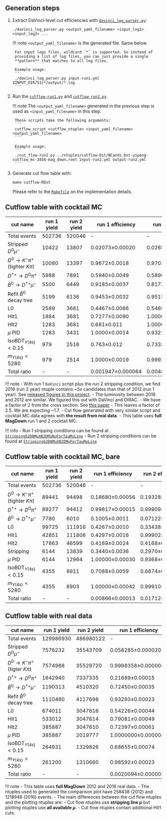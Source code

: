 ## Generation steps

1. Extract DaVinci-level cut efficiencies with [`davinci_log_parser.py`](https://github.com/umd-lhcb/lhcb-ntuples-gen/blob/master/utils/davinci_log_parser.py):
    ```
    ./davinci_log_parser.py <output_yaml_filename> <input_log1> <input_log2> ...
    ```

    !!! note
        `<output_yaml_filename>` is the generated file. Same below.

        For input logs files, wildcard `*` is supported. So instead of
        providing a list of log files, you can just provide a single
        **pattern** that matches to all log files.

        Example usage:
        ```
        ./davinci_log_parser.py input-run1.yml $INPUT_DIR/53/*/output/*.log
        ```

2. Run the [`cutflow-run1.py`](https://github.com/umd-lhcb/lhcb-ntuples-gen/blob/master/run1-b2D0MuXB2DMuNuForTauMuLine/cutflow/cutflow-run1.py) and [`cutflow-run2.py`](https://github.com/umd-lhcb/lhcb-ntuples-gen/blob/master/run2-b2D0MuXB2DMuForTauMuLine/cutflow/cutflow-run2.py).

    !!! note
        The `<output_yaml_filename>` generated in the previous step is used as
        `<input_yaml_filename>` in this step.

        These scripts take the following arguments:
        ```
        cutflow_script <cutflow_ntuple> <input_yaml_filename> <output_yaml_filename>
        ```

        Example usage:
        ```
        ./cut_flow-run2.py ../ntuples/cutflow-Dst/BCands_Dst-yipeng-cutflow_mc-2016-mag_down.root input-run2.yml output-run2.yml
        ```

3. Generate cut flow table with:
    ```
    make cutflow-RDst
    ```
    Please refer to the [`Makefile`](https://github.com/umd-lhcb/lhcb-ntuples-gen/blob/master/Makefile) on the implementation details.


## Cutflow table with cocktail MC

| cut name                                      | run 1 yield   | run 2 yield   | run 1 efficiency   | run 2 efficiency   | double ratio   |
|-----------------------------------------------|---------------|---------------|--------------------|--------------------|----------------|
| Total events                                  | 502736        | 520046        | -                  | -                  | -              |
| Stripped $D^0 \mu^-$                          | 10422         | 13807         | 0.02073±0.00020    | 0.02655±0.00022    | 1.281±0.016    |
| $D^0 \rightarrow K^- \pi^+$ (tighter $K \pi$) | 10080         | 13397         | 0.9672±0.0018      | 0.9703±0.0015      | 1.0032±0.0025  |
| $D^{*+} \rightarrow D^0 \pi^+$                | 5988          | 7891          | 0.5940±0.0049      | 0.5890±0.0043      | 0.992±0.011    |
| $\bar{B}^0 \rightarrow D^{*+} \mu^-$          | 5500          | 6449          | 0.9185±0.0037      | 0.8173±0.0044      | 0.8898±0.0060  |
| Refit $\bar{B}^0$ decay tree                  | 5199          | 6136          | 0.9453±0.0032      | 0.9515±0.0028      | 1.0066±0.0045  |
| L0                                            | 2589          | 3681          | 0.4467±0.0066      | 0.5469±0.0061      | 1.224±0.023    |
| Hlt1                                          | 1884          | 3681          | 0.7277±0.0090      | 1.00000±0.00050    | 1.374±0.017    |
| Hlt2                                          | 1283          | 3681          | 0.681±0.011        | 1.00000±0.00050    | 1.468±0.024    |
| $\mu$ PID                                     | 1283          | 3431          | 1.0000±0.0014      | 0.9321±0.0044      | 0.9321±0.0046  |
| $\text{IsoBDT}_{\Upsilon(\text{4s})} < 0.15$  | 979           | 2516          | 0.763±0.012        | 0.7333±0.0077      | 0.961±0.019    |
| $m_{\Upsilon(\text{4s})} < 5280$              | 979           | 2514          | 1.0000±0.0019      | 0.9992±0.0010      | 0.9992±0.0021  |
| Total ratio                                   | -             | -             | 0.001947±0.000064  | 0.004834±0.000098  | 2.482±0.096    |

!!! note
    - With run 1 `DaVinci` script plus the run 2 stripping condition, we find
      2016 (run 2 year) ntuple contains ~5x candidates than that of 2012 (run 1
      year). See [released figures in this project](https://github.com/umd-lhcb/RDRDstRun2AnalysisPreservation/releases/latest).
    - The luminosity between 2016 and 2012 are similar. We figured this out with DaVinci and DIRAC.
    - We have a factor of 2 from the cross section. See [this paper](https://arxiv.org/pdf/1612.05140.pdf)
    - This leaves a factor of 2.5. We are expecting ~1.7.
    - Cut flow generated with very similar script and cocktail MC data agrees
      with **the result from real data**.
    - This table uses **full MagDown** run 1 and 2 cocktail MC.

!!! info
    - Run 1 stripping conditions can be found at [`Strippingb2D0MuXB2DMuNuForTauMuLine`](http://lhcbdoc.web.cern.ch/lhcbdoc/stripping/config/stripping21/semileptonic/strippingb2d0muxb2dmunufortaumuline.html)
    - Run 2 stripping conditions can be found at [`Strippingb2D0MuXB2DMuForTauMuLine`](http://lhcbdoc.web.cern.ch/lhcbdoc/stripping/config/stripping28r2/semileptonic/strippingb2d0muxb2dmufortaumuline.html)


## Cutflow table with cocktail MC, bare

| cut name                                      | run 1 yield   | run 2 yield   | run 1 efficiency   | run 2 efficiency   | double ratio    |
|-----------------------------------------------|---------------|---------------|--------------------|--------------------|-----------------|
| Total events                                  | 502736        | 520046        | -                  | -                  | -               |
| $D^0 \rightarrow K^- \pi^+$ (tighter $K \pi$) | 89441         | 94498         | 0.18680±0.00056    | 0.19328±0.00056    | 1.0347±0.0043   |
| $D^{*+} \rightarrow D^0 \pi^+$                | 89277         | 94412         | 0.99817±0.00015    | 0.99909±0.00011    | 1.00093±0.00019 |
| $\bar{B}^0 \rightarrow D^{*+} \mu^-$          | 7780          | 6010          | 0.1005±0.0011      | 0.07122±0.00089    | 0.709±0.012     |
| L0                                            | 99725         | 111916        | 0.4267±0.0010      | 0.33438±0.00081    | 0.7837±0.0027   |
| Hlt1                                          | 42851         | 111806        | 0.4297±0.0016      | 0.99902±0.00010    | 2.3250±0.0085   |
| Hlt2                                          | 17863         | 46599         | 0.4169±0.0024      | 0.4168±0.0015      | 0.9998±0.0067   |
| Stripping                                     | 6144          | 13839         | 0.3440±0.0036      | 0.2970±0.0021      | 0.863±0.011     |
| $\mu$ PID                                     | 6144          | 12964         | 1.00000±0.00030    | 0.9368±0.0021      | 0.9368±0.0021   |
| $\text{IsoBDT}_{\Upsilon(\text{4s})} < 0.15$  | 4355          | 8911          | 0.7088±0.0059      | 0.6874±0.0041      | 0.9697±0.0099   |
| $m_{\Upsilon(\text{4s})} < 5280$              | 4355          | 8903          | 1.00000±0.00042    | 0.99910±0.00044    | 0.99910±0.00061 |
| Total ratio                                   | -             | -             | 0.00866±0.00013    | 0.01712±0.00018    | 1.976±0.037     |


## Cutflow table with real data

| cut name                                     | run 1 yield   | run 2 yield   | run 1 efficiency    | run 2 efficiency      | double ratio        |
|----------------------------------------------|---------------|---------------|---------------------|-----------------------|---------------------|
| Total events                                 | 129986930     | 486980122     | -                   | -                     | -                   |
| Stripped $D^0 \mu^-$                         | 7576232       | 35543709      | 0.058285±0.000020   | 0.072988±0.000012     | 1.25227±0.00048     |
| $D^0 \rightarrow K^- \pi^+$ (tigter $K \pi$) | 7574988       | 35529720      | 0.9998358±0.0000048 | 0.9996064±0.0000033   | 0.9997706±0.0000058 |
| $D^{*+} \rightarrow D^0 \pi^+$               | 1642940       | 7337335       | 0.21689±0.00015     | 0.206513±0.000068     | 0.95215±0.00072     |
| $\bar{B}^0 \rightarrow D^{*+} \mu^-$         | 1190313       | 4510320       | 0.72450±0.00035     | 0.61471±0.00018       | 0.84846±0.00048     |
| Refit $\bar{B}^0$ decay tree                 | 1110480       | 4117698       | 0.93293±0.00023     | 0.91295±0.00013       | 0.97858±0.00028     |
| L0                                           | 674011        | 3047616       | 0.54226±0.00044     | 0.63643±0.00022       | 1.1736±0.0010       |
| Hlt1                                         | 533012        | 3047614       | 0.79081±0.00049     | 0.99999934±0.00000086 | 1.26453±0.00079     |
| Hlt2                                         | 385887        | 3047610       | 0.72397±0.00061     | 0.9999987±0.0000010   | 1.3813±0.0012       |
| $\mu$ PID                                    | 385887        | 2019777       | 1.0000000±0.0000047 | 0.66274±0.00027       | 0.66274±0.00027     |
| $\text{IsoBDT}_{\Upsilon(\text{4s})} < 0.15$ | 264931        | 1329826       | 0.68655±0.00074     | 0.65840±0.00033       | 0.9590±0.0011       |
| $m_{\Upsilon(\text{4s})} < 5280$             | 261200        | 1310660       | 0.98592±0.00023     | 0.98559±0.00010       | 0.99967±0.00026     |
| Total ratio                                  | -             | -             | 0.0020094±0.0000039 | 0.0026914±0.0000023   | 1.3394±0.0029       |

!!! note
    - This table uses **full MagDown** 2012 and 2016 real data.
    - The ntuples used to generated the comparison plot have 258438 (2012) and
      1218948 (2016) events.
    - The main differences between the cut flow ntuples and the plotting
      ntuples are:
      - Cut flow ntuples use **stripping line $\mu$** but plotting ntuples use
        **all available $\mu$**.
      - Cut flow ntuples contain additional Hlt1 cuts.
